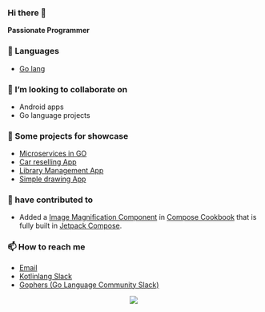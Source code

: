

### Hi there 👋
**Passionate Programmer**

### 🌱 Languages
- [Go lang](https://github.com/zakisk/temp-converter)

### 👯 I’m looking to collaborate on
- Android apps
- Go language projects

### 🔭 Some projects for showcase
- [Microservices in GO](https://github.com/zakisk/microservice)
- [Car reselling App](https://github.com/zakisk/SalvageAuctionIndia)
- [Library Management App](https://github.com/zakisk/Library-Management-App)
- [Simple drawing App](https://github.com/zakisk/EdvoraApp)


### 👯 have contributed to
- Added a [Image Magnification Component](https://github.com/SimformSolutionsPvtLtd/SSComposeCookBook/pull/80) in [Compose Cookbook](https://github.com/SimformSolutionsPvtLtd/SSComposeCookBook) that is fully built in [Jetpack Compose](https://developer.android.com/jetpack/compose?gclid=Cj0KCQjw9deiBhC1ARIsAHLjR2CSeGqv9BwkO9Xn3uw7xh6jOeo20FwUV4OoLY9Jk0x954HyB-Nu3v8aAl3pEALw_wcB&gclsrc=aw.ds).



### 📫 How to reach me
- [Email](mailto:zs84907@gmail.com)
- [Kotlinlang Slack](https://kotlinlang.slack.com/team/U0422A92KHV)
- [Gophers (Go Language Community Slack)](https://gophers.slack.com/team/U053HC02MN0)


<p align="center" >  
  <a href="https://github.com/anuraghazra/github-readme-stats"> 
<img  src="https://github-readme-stats.vercel.app/api?username=zakisk&&show_icons=true&theme=radical"/>
  </a>
</p>
